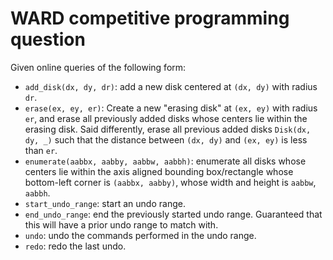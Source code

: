 # WARD competitive programming question

Given online queries of the following form:
- `add_disk(dx, dy, dr)`: add a new disk centered at `(dx, dy)` with radius `dr`.
- `erase(ex, ey, er)`: Create a new "erasing disk" at `(ex, ey)` with radius `er`, and erase all previously added disks whose centers lie within the erasing disk.
   Said differently, erase all previous added disks `Disk(dx, dy, _)` such that the distance between `(dx, dy)` and `(ex, ey)` is less than `er`.
- `enumerate(aabbx, aabby, aabbw, aabbh)`: enumerate all disks whose centers lie within the axis aligned bounding box/rectangle whose bottom-left corner is `(aabbx, aabby)`,
   whose width and height is `aabbw`, `aabbh`.
- `start_undo_range`: start an undo range.
- `end_undo_range`: end the previously started undo range. Guaranteed that this will have a prior undo range to match with.
- `undo`: undo the commands performed in the undo range.
- `redo`: redo the last undo.

